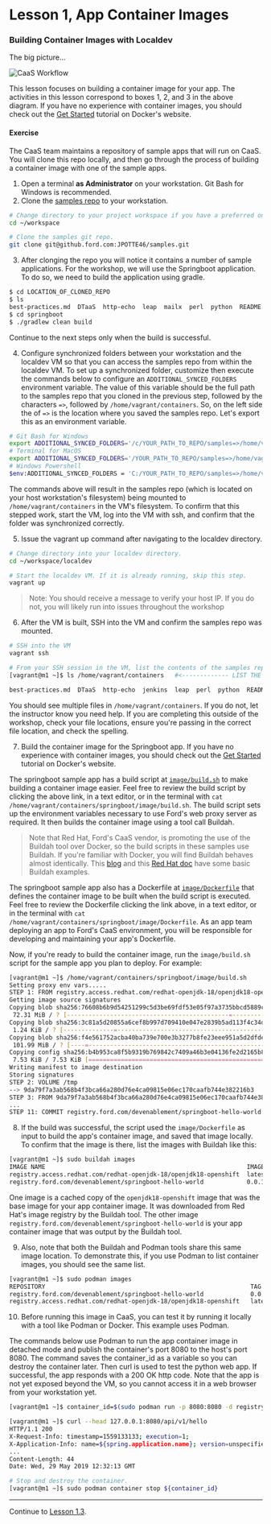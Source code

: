 # Lesson 1, App Container Images

### Building Container Images with Localdev

The big picture...

![CaaS Workflow](https://github.ford.com/Containers/localdev/blob/master/docs/images/CaaS-LocalDev.png)

This lesson focuses on building a container image for your app. The activities in this lesson correspond to boxes 1, 2, and 3 in the above diagram. If you have no experience with container images, you should check out the [Get Started](https://docs.docker.com/get-started/) tutorial on Docker's website.

#### Exercise

The CaaS team maintains a repository of sample apps that will run on CaaS. You will clone this repo locally, and then go through the process of building a container image with one of the sample apps.

1. Open a terminal **as Administrator** on your workstation. Git Bash for Windows is recommended.
2. Clone the [samples repo](https://github.ford.com/JPOTTE46/samples) to your workstation.
```bash
# Change directory to your project workspace if you have a preferred one.
cd ~/workspace

# Clone the samples git repo.
git clone git@github.ford.com:JPOTTE46/samples.git
```

3. After clonging the repo you will notice it contains a number of sample applications. For the workshop, we will use the Springboot application. To do so, we need to build the application using gradle. 

```bash
$ cd LOCATION_OF_CLONED_REPO
$ ls
best-practices.md  DTaaS  http-echo  leap  mailx  perl  python  README.md  simple_nodejsapp  springboot  toolbox
$ cd springboot
$ ./gradlew clean build
```

Continue to the next steps only when the build is successful. 

4. Configure synchronized folders between your workstation and the localdev VM so that you can access the samples repo from within the localdev VM. To set up a synchronized folder, customize then execute the commands below to configure an `ADDITIONAL_SYNCED_FOLDERS` environment variable. The value of this variable should be the full path to the samples repo that you cloned in the previous step, followed by the characters `=>`, followed by `/home/vagrant/containers`. So, on the left side the of `=>` is the location where you saved the samples repo. Let's export this as an environment variable. 

```bash
# Git Bash for Windows
export ADDITIONAL_SYNCED_FOLDERS='/c/YOUR_PATH_TO_REPO/samples=>/home/vagrant/containers'
# Terminal for MacOS
export ADDITIONAL_SYNCED_FOLDERS='/YOUR_PATH_TO_REPO/samples=>/home/vagrant/containers'
# Windows Powershell
$env:ADDITIONAL_SYNCED_FOLDERS = 'C:/YOUR_PATH_TO_REPO/samples=>/home/vagrant/containers'
```
The commands above will result in the samples repo (which is located on your host workstation's filesystem) being mounted to `/home/vagrant/containers` in the VM's filesystem. To confirm that this stepped work, start the VM, log into the VM with ssh, and confirm that the folder was synchronized correctly.

5. Issue the vagrant up command after navigating to the localdev directory. 
```bash
# Change directory into your localdev directory.
cd ~/workspace/localdev

# Start the localdev VM. If it is already running, skip this step.
vagrant up
```

> Note: You should receive a message to verify your host IP. If you do not, you will likely run into issues throughout the workshop  

6. After the VM is built, SSH into the VM and confirm the samples repo was mounted. 
```bash
# SSH into the VM
vagrant ssh

# From your SSH session in the VM, list the contents of the samples repo.
[vagrant@m1 ~]$ ls /home/vagrant/containers   #<------------- LIST THE CONTENTS OF THE SAMPLES REPO

best-practices.md  DTaaS  http-echo  jenkins  leap  perl  python  README.md  simple_nodejsapp  springboot  toolbox
```
You should see multiple files in `/home/vagrant/containers`. If you do not, let the instructor know you need help. If you are completing this outside of the workshop, check your file locations, ensure you're passing in the correct file location, and check the spelling.  

<!--
If the VM was already running before you set the ADDITIONAL_SYNCED_FOLDERS env var, then restart it so it will pick up the settings.

If you already started the localdev VM before creating the env var for synced folders, you may find `/home/vagrant/containers` is empty. In that case, exit out of ssh and reload the VM with `vagrant reload` so the synced folders will take effect. If that still does not work, then do a `vagrant destroy`, `vagrant update`, `vagrant prune`, and `vagrant up` which will rebuild the VM from scratch.
-->

7. Build the container image for the Springboot app. If you have no experience with container images, you should check out the [Get Started](https://docs.docker.com/get-started/) tutorial on Docker's website.

The springboot sample app has a build script at [`image/build.sh`](https://github.ford.com/JPOTTE46/samples/blob/master/springboot/image/build.sh) to make building a container image easier. Feel free to review the build script by clicking the above link, in a text editor, or in the terminal with `cat /home/vagrant/containers/springboot/image/build.sh`. The build script sets up the environment variables necessary to use Ford's web proxy server as required. It then builds the container image using a tool call Buildah.

> Note that Red Hat, Ford's CaaS vendor, is promoting the use of the Buildah tool over Docker, so the build scripts in these samples use Buildah. If you're familiar with Docker, you will find Buildah behaves almost identically. This [blog](https://www.projectatomic.io/blog/2017/11/getting-started-with-buildah/) and this [Red Hat doc](https://access.redhat.com/documentation/en-us/red_hat_enterprise_linux/8-beta/html/building_running_and_managing_containers/building-container-images-with-buildah_building-running-and-managing-containers) have some basic Buildah examples.

The springboot sample app also has a Dockerfile at [`image/Dockerfile`](https://github.ford.com/JPOTTE46/samples/blob/master/springboot/image/Dockerfile) that defines the container image to be built when the build script is executed. Feel free to review the Dockerfile clicking the link above, in a text editor, or in the terminal with `cat /home/vagrant/containers/springboot/image/Dockerfile`. As an app team deploying an app to Ford's CaaS environment, you will be responsible for developing and maintaining your app's Dockerfile.

Now, if you're ready to build the container image, run the `image/build.sh` script for the sample app you plan to deploy. For example:
```bash
[vagrant@m1 ~]$ /home/vagrant/containers/springboot/image/build.sh
Setting proxy env vars.....
STEP 1: FROM registry.access.redhat.com/redhat-openjdk-18/openjdk18-openshift
Getting image source signatures
Copying blob sha256:76608b6b9d54251299c5d3be69fdf53e05f97a3735bbcd5889c30ebb78608428
 72.31 MiB / ? [---------------------------------------------=------------] 29s
Copying blob sha256:3c81a5d20855a6cef8b997d709410e047e2839b5ad113f4c34d25e9fae9e3beb
 1.24 KiB / ? [--------------=---------------------------------------------] 0s
Copying blob sha256:f4e561752acba40ba739e700e3b3277b8fe23eee951a5d2dfde7e7e762a3d156
 101.99 MiB / ? [----=----------------------------------------------------] 21s
Copying config sha256:b4b953ca8f5b9319b769842c7409a46b3e04136fe2d2165b88766b5a895e8b75
 7.53 KiB / 7.53 KiB [======================================================] 0s
Writing manifest to image destination
Storing signatures
STEP 2: VOLUME /tmp
--> 9da79f7a3ab568b4f3bca66a280d76e4ca09815e06ec170caafb744e382216b3
STEP 3: FROM 9da79f7a3ab568b4f3bca66a280d76e4ca09815e06ec170caafb744e382216b3
...
STEP 11: COMMIT registry.ford.com/devenablement/springboot-hello-world:0.0.1
```

8. If the build was successful, the script used the `image/Dockerfile` as input to build the app's container image, and saved that image locally. To confirm that the image is there, list the images with Buildah like this:
```bash
[vagrant@m1 ~]$ sudo buildah images
IMAGE NAME                                                        IMAGE TAG  IMAGE ID      CREATED AT          SIZE
registry.access.redhat.com/redhat-openjdk-18/openjdk18-openshift  latest     b4b953ca8f5  Apr 18, 2019 15:11  498 MB
registry.ford.com/devenablement/springboot-hello-world            0.0.1      54bf7824222  May 29, 2019 12:15  528 MB

```

One image is a cached copy of the `openjdk18-openshift` image that was the base image for your app container image. It was downloaded from Red Hat's image registry by the Buildah tool. The other image `registry.ford.com/devenablement/springboot-hello-world` is your app container image that was output by the Buildah tool.

9. Also, note that both the Buildah and Podman tools share this same image location. To demonstrate this, if you use Podman to list container images, you should see the same list.
```bash
[vagrant@m1 ~]$ sudo podman images
REPOSITORY                                                         TAG      IMAGE ID       CREATED         SIZE
registry.ford.com/devenablement/springboot-hello-world             0.0.1    54bf78242223   2 minutes ago   528 MB
registry.access.redhat.com/redhat-openjdk-18/openjdk18-openshift   latest   b4b953ca8f5b   5 weeks ago     498 MB
```

10. Before running this image in CaaS, you can test it by running it locally with a tool like Podman or Docker. This example uses Podman.

The commands below use Podman to run the app container image in detached mode and publish the container's port 8080 to the host's port 8080. The command saves the container_id as a variable so you can destroy the container later. Then curl is used to test the python web app. If successful, the app responds with a 200 OK http code. Note that the app is not yet exposed beyond the VM, so you cannot access it in a web browser from your workstation yet.

```bash
[vagrant@m1 ~]$ container_id=$(sudo podman run -p 8080:8080 -d registry.ford.com/devenablement/springboot-hello-world:0.0.1)

[vagrant@m1 ~]$ curl --head 127.0.0.1:8080/api/v1/hello
HTTP/1.1 200
X-Request-Info: timestamp=1559133133; execution=1;
X-Application-Info: name=${spring.application.name}; version=unspecified;
...
Content-Length: 44
Date: Wed, 29 May 2019 12:32:13 GMT

# Stop and destroy the container.
[vagrant@m1 ~]$ sudo podman container stop ${container_id}
```

---  

Continue to [Lesson 1.3](./lesson1.3.md).
